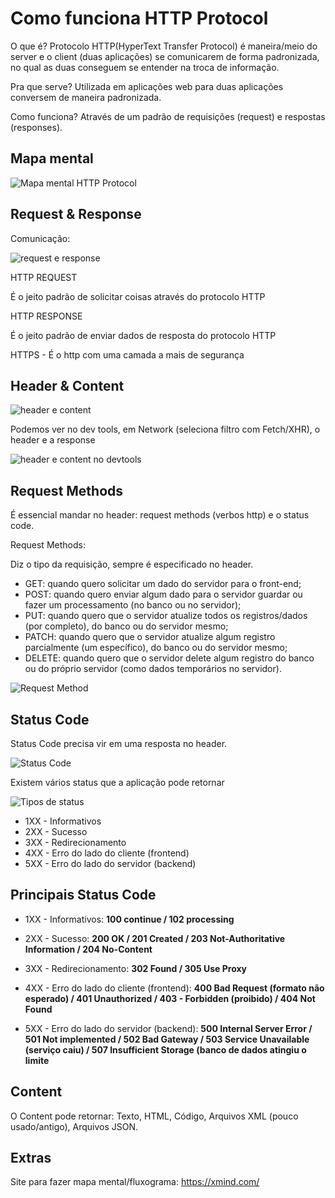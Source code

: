 # Como funciona HTTP Protocol

O que é?
Protocolo HTTP(HyperText Transfer Protocol) é maneira/meio do server e o client (duas aplicações) se comunicarem de forma padronizada, no qual as duas conseguem se entender na troca de informação.

Pra que serve?
Utilizada em aplicações web para duas aplicações conversem de maneira padronizada.

Como funciona?
Através de um padrão de requisições (request) e respostas (responses).

## Mapa mental

![Mapa mental HTTP Protocol](./mapamental.webp)

## Request & Response

Comunicação:

![request e response](./RequestResponse.png)

HTTP REQUEST

É o jeito padrão de solicitar coisas através do protocolo HTTP

HTTP RESPONSE

É o jeito padrão de enviar dados de resposta do protocolo HTTP

HTTPS - É o http com uma camada a mais de segurança

## Header & Content

![header e content](./header-content.png)

Podemos ver no dev tools, em Network (seleciona filtro com Fetch/XHR), o header e a response

![header e content no devtools](./header-content-devtools.png)

## Request Methods

É essencial mandar no header: request methods (verbos http) e o status code.

Request Methods:

Diz o tipo da requisição, sempre é especificado no header.

* GET: quando quero solicitar um dado do servidor para o front-end;
* POST: quando quero enviar algum dado para o servidor guardar ou fazer um processamento (no banco ou no servidor);
* PUT: quando quero que o servidor atualize todos os registros/dados (por completo), do banco ou do servidor mesmo;
* PATCH: quando quero que o servidor atualize algum registro parcialmente (um específico), do banco ou do servidor mesmo;
* DELETE: quando quero que o servidor delete algum registro do banco ou do próprio servidor (como dados temporários no servidor).

![Request Method](./request-method.png)

## Status Code

Status Code precisa vir em uma resposta no header.

![Status Code](./statuscode.png)

Existem vários status que a aplicação pode retornar

![Tipos de status](./HTTP-Status-Codes-Cheat-Sheet.png)

* 1XX - Informativos
* 2XX - Sucesso
* 3XX - Redirecionamento
* 4XX - Erro do lado do cliente (frontend)
* 5XX - Erro do lado do servidor (backend)

## Principais Status Code


* 1XX - Informativos: **100 continue / 102 processing**

* 2XX - Sucesso: **200 OK / 201 Created / 203 Not-Authoritative Information / 204 No-Content**

* 3XX - Redirecionamento: **302 Found / 305 Use Proxy**

* 4XX - Erro do lado do cliente (frontend): **400 Bad Request (formato não esperado) / 401 Unauthorized / 403 - Forbidden (proibido) / 404 Not Found**

* 5XX - Erro do lado do servidor (backend): **500 Internal Server Error / 501 Not implemented / 502 Bad Gateway / 503 Service Unavailable (serviço caiu) / 507 Insufficient Storage (banco de dados atingiu o limite** 

## Content

O Content pode retornar: Texto, HTML, Código, Arquivos XML (pouco usado/antigo), Arquivos JSON.

## Extras

Site para fazer mapa mental/fluxograma: https://xmind.com/


